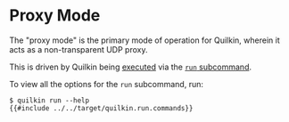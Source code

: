 # Proxy Mode

The "proxy mode" is the primary mode of operation for Quilkin, wherein it acts as a non-transparent UDP proxy.

This is driven by Quilkin being [executed](./using.md#command-line-interface) via the 
[`run` subcommand](../api/quilkin/cli/struct.Run.html).

To view all the options for the `run` subcommand, run: 

```shell
$ quilkin run --help
{{#include ../../target/quilkin.run.commands}}
```
